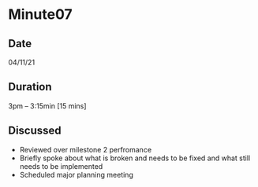 # Minute07

## Date
04/11/21

## Duration
3pm – 3:15min [15 mins]

## Discussed
* Reviewed over milestone 2 perfromance
* Briefly spoke about what is broken and needs to be fixed and what still needs to be implemented 
* Scheduled major planning meeting

